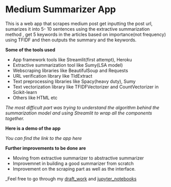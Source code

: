 # Medium Summarizer App

This is a web app that scrapes medium post get inputting the post url, sumarizes it into 5- 10 sentences using the extractive summarization method , get 5 keywords in the articles based on importance(not frequency) using TFIDF and then outputs the summary and the keywords.

**Some of the tools used**
- App framework tools like Streamlit(first attempt), Heroku
- Extractive summarization tool like Sumy(LSA model)
- Webscraping libraries like BeautifulSoup and Requests
- URL verification library like TldExtract
- Text preprocessing libraries like Spacy(heavy duty), Sumy
- Text vectorization library like TFIDFVectorizer and CountVectorizer in Scikit-learn
- Others like HTML etc

_The most difficult part was trying to understand the algorithm behind the summarization model and using Streamlit to wrap all the components together._

**Here is a demo of the app** 


_You can find the link to the app here_

**Further improvements to be done are**
- Moving from extractive summarizer to abstractive summarizer
- Improvemnet in building a good summarizer from scratch
- Improvement on the scraping part as well as the interface.


_Feel free to go through my [draft_work](https://github.com/anitaokoh/Medium_summarizer/tree/master/scratch_work) and [jupyter_notebooks](https://github.com/anitaokoh/Medium_summarizer/tree/master/work_book)
